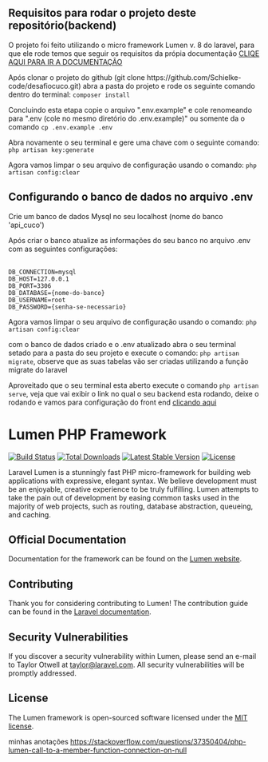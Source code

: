 <h2>Requisitos para rodar o projeto deste repositório(backend)</h2>
<p>O projeto foi feito utilizando o micro framework Lumen v. 8 do laravel, para que ele rode temos que seguir os requisitos da própia documentação <a href="https://lumen.laravel.com/docs/8.x"> CLIQE AQUI PARA IR A DOCUMENTAÇÃO</a></p>
<p>
	Após clonar o projeto do github (git clone https://github.com/Schielke-code/desafiocuco.git) abra a pasta do projeto e rode os seguinte comando dentro do terminal:
	<code>composer install</code>
</p>
<p>
	Concluindo esta etapa copie o arquivo ".env.example" e cole renomeando para ".env (cole no mesmo diretório do .env.example)" ou somente da o comando <code>cp .env.example .env</code>
</p>

<p>
	Abra novamente o seu terminal e gere uma chave com o seguinte comando:  <code>php artisan key:generate</code>
</p>

<p>
	Agora vamos limpar o seu arquivo de configuração usando o comando:  <code>php artisan config:clear</code> </p>


<h2>Configurando o banco de dados no arquivo .env</h2>

<p>
	Crie um banco de dados Mysql no seu localhost (nome do banco 'api_cuco')
</p>

<p>
	Após criar o banco atualize as informações do seu banco no arquivo .env com as seguintes configurações:<br/><br/>

	DB_CONNECTION=mysql
	DB_HOST=127.0.0.1
	DB_PORT=3306
	DB_DATABASE={nome-do-banco}
	DB_USERNAME=root
	DB_PASSWORD={senha-se-necessario}

</p>
<p>
	Agora vamos limpar o seu arquivo de configuração usando o comando: <code>php artisan config:clear</code>
</p>
<p>
	com o banco de dados criado e o .env atualizado abra o seu terminal setado para a pasta do seu projeto e execute o comando: <code>php artisan migrate</code>, observe que as suas tabelas vão ser criadas utilizando a função migrate do laravel
</p>

<p>
   Aproveitado que o seu terminal esta aberto execute o comando <code>php artisan serve</code>, veja que vai exibir o link no qual o seu backend esta rodando, deixe o rodando e vamos para configuração do front end
   <a href="https://github.com/Schielke-code/" target="_blank">clicando aqui</a>
</p>


# Lumen PHP Framework

[![Build Status](https://travis-ci.org/laravel/lumen-framework.svg)](https://travis-ci.org/laravel/lumen-framework)
[![Total Downloads](https://img.shields.io/packagist/dt/laravel/framework)](https://packagist.org/packages/laravel/lumen-framework)
[![Latest Stable Version](https://img.shields.io/packagist/v/laravel/framework)](https://packagist.org/packages/laravel/lumen-framework)
[![License](https://img.shields.io/packagist/l/laravel/framework)](https://packagist.org/packages/laravel/lumen-framework)

Laravel Lumen is a stunningly fast PHP micro-framework for building web applications with expressive, elegant syntax. We believe development must be an enjoyable, creative experience to be truly fulfilling. Lumen attempts to take the pain out of development by easing common tasks used in the majority of web projects, such as routing, database abstraction, queueing, and caching.

## Official Documentation

Documentation for the framework can be found on the [Lumen website](https://lumen.laravel.com/docs).

## Contributing

Thank you for considering contributing to Lumen! The contribution guide can be found in the [Laravel documentation](https://laravel.com/docs/contributions).

## Security Vulnerabilities

If you discover a security vulnerability within Lumen, please send an e-mail to Taylor Otwell at taylor@laravel.com. All security vulnerabilities will be promptly addressed.

## License

The Lumen framework is open-sourced software licensed under the [MIT license](https://opensource.org/licenses/MIT).

minhas anotações
https://stackoverflow.com/questions/37350404/php-lumen-call-to-a-member-function-connection-on-null
